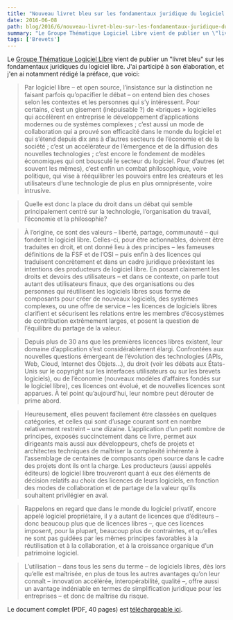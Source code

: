 ```yaml
---
title: "Nouveau livret bleu sur les fondamentaux juridique du logiciel libre"
date: 2016-06-08
path: blog/2016/6/nouveau-livret-bleu-sur-les-fondamentaux-juridique-du-logiciel-libre
summary: "Le Groupe Thématique Logiciel Libre vient de publier un \"livret bleu\" sur les fondamentaux juridiques du logiciel libre."
tags: ['Brevets']
---
```


Le [Groupe Thématique Logiciel Libre](http://www.systematic-paris-region.org/fr/logiciel-libre) vient de publier un "livret bleu" sur les fondamentaux juridiques du logiciel libre. J'ai participé à son élaboration, et j'en ai notamment rédigé la préface, que voici:

> Par logiciel libre – et open source, l’insistance sur la
distinction ne faisant parfois qu’opacifier le débat – on
entend bien des choses selon les contextes et les personnes
qui s’y intéressent. Pour certains, c’est un gisement (inépuisable ?) de «briques » logicielles qui accélèrent en entreprise
le développement d’applications modernes ou de
systèmes complexes ; c’est aussi un mode de collaboration
qui a prouvé son efficacité dans le monde du logiciel et qui
s’étend depuis dix ans à d’autres secteurs de l’économie
et de la société ; c’est un accélérateur de l’émergence et
de la diffusion des nouvelles technologies ; c’est encore le
fondement de modèles économiques qui ont bousculé le
secteur du logiciel. Pour d’autres (et souvent les mêmes),
c’est enfin un combat philosophique, voire politique, qui
vise à rééquilibrer les pouvoirs entre les créateurs et les
utilisateurs d’une technologie de plus en plus omniprésente,
voire intrusive.

> Quelle est donc la place du droit dans un débat qui semble
principalement centré sur la technologie, l’organisation du
travail, l’économie et la philosophie?

> À l’origine, ce sont des valeurs – liberté, partage, communauté
– qui fondent le logiciel libre. Celles-ci, pour être
actionnables, doivent être traduites en droit, et ont donné
lieu à des principes – les fameuses définitions de la FSF et
de l’OSI – puis enfin à des licences qui traduisent concrètement
et dans un cadre juridique préexistant les intentions
des producteurs de logiciel libre. En posant clairement les
droits et devoirs des utilisateurs – et dans ce contexte,
on parle tout autant des utilisateurs finaux, que des organisations
ou des personnes qui réutilisent les logiciels
libres sous forme de composants pour créer de nouveaux
logiciels, des systèmes complexes, ou une offre de service
– les licences de logiciels libres clarifient et sécurisent les
relations entre les membres d’écosystèmes de contribution
extrêmement larges, et posent la question de l’équilibre du
partage de la valeur.

> Depuis plus de 30 ans que les premières licences libres
existent, leur domaine d’application s’est considérablement
élargi. Confrontées aux nouvelles questions émergeant de
l’évolution des technologies (APIs, Web, Cloud, Internet
des Objets…), du droit (voir les débats aux États-Unis sur le copyright sur les interfaces utilisateurs ou sur les brevets
logiciels), ou de l’économie (nouveaux modèles d’affaires
fondés sur le logiciel libre), ces licences ont évolué, et de
nouvelles licences sont apparues. À tel point qu’aujourd’hui,
leur nombre peut dérouter de prime abord.

> Heureusement, elles peuvent facilement être classées en
quelques catégories, et celles qui sont d’usage courant sont
en nombre relativement restreint – une dizaine. L’application
d’un petit nombre de principes, exposés succinctement
dans ce livre, permet aux dirigeants mais aussi aux développeurs,
chefs de projets et architectes techniques de maîtriser la complexité inhérente à l’assemblage de centaines
de composants open source dans le cadre des projets dont
ils ont la charge. Les producteurs (aussi appelés éditeurs)
de logiciel libre trouveront quant à eux des éléments de
décision relatifs au choix des licences de leurs logiciels, en
fonction des modes de collaboration et de partage de la
valeur qu’ils souhaitent privilégier en aval.

> Rappelons en regard que dans le monde du logiciel privatif,
encore appelé logiciel propriétaire, il y a autant de licences
que d’éditeurs – donc beaucoup plus que de licences libres –, que ces licences imposent, pour la plupart, beaucoup plus
de contraintes, et qu’elles ne sont pas guidées par les
mêmes principes favorables à la réutilisation et à la collaboration,
et à la croissance organique d’un patrimoine logiciel.

> L’utilisation – dans tous les sens du terme – de logiciels
libres, dès lors qu’elle est maîtrisée, en plus de tous les
autres avantages qu’on leur connaît – innovation accélérée, interopérabilité, qualité –, offre aussi un avantage
indéniable en termes de simplification juridique pour les
entreprises – et donc de maîtrise du risque.

Le document complet (PDF, 40 pages) est [téléchargeable ici](http://systematic-paris-region.org/sites/default/files/content/page/attachments/LivretBleu_Juridique_GT-LogicielLibre_Systematic_Mai2016_web.pdf).
